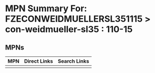 



# MPN Summary For: FZECONWEIDMUELLERSL351115 > con-weidmueller-sl35 : 110-15

## MPNs
  

|MPN|Direct Links|Search Links|
| :--- | :--- | :--- |
||||
